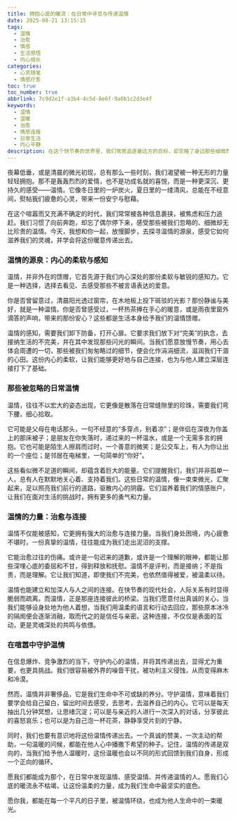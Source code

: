 ```yaml
---
title: 拥抱心底的暖流：在日常中寻觅与传递温情
date: 2025-08-21 13:15:15
tags:
  - 温情
  - 治愈
  - 情感
  - 生活感悟
  - 内心成长
categories:
  - 心灵随笔
  - 情感疗愈
toc: true
toc_number: true
abbrlink: 7c9d2e1f-a3b4-4c5d-8e6f-9a0b1c2d3e4f
keywords:
  - 温情
  - 温暖
  - 治愈
  - 情感连接
  - 日常生活
  - 内心平静
description: 在这个快节奏的世界里，我们常常追逐着远方的目标，却忽略了身边那些细微而珍贵的温情。它们不是轰轰烈烈的事件，而是藏匿在日常点滴中的暖流，是眼神的交汇，是无声的陪伴，是心底最柔软的触动。这篇文章，想与你一同探寻温情的源泉，感受它如何滋养我们的灵魂，并学会将这份暖意传递出去，让生活因温情而更加丰盈与美好。
---
```


夜幕低垂，或是清晨的微光初现，总有那么一些时刻，我们渴望被一种无形的力量轻轻拥抱。那不是轰轰烈烈的爱情，也不是功成名就的喜悦，而是一种更深沉、更持久的感受——温情。它像冬日里的一炉炭火，夏日里的一缕清风，总能在不经意间，熨帖我们疲惫的心灵，带来一份安宁与慰藉。

在这个喧嚣而又充满不确定的时代，我们常常被各种信息裹挟，被焦虑和压力追赶。我们习惯了向前奔跑，却忘了偶尔停下来，感受那些被我们忽略的、细微却无比珍贵的温情。今天，我想和你一起，放慢脚步，去探寻温情的源泉，感受它如何滋养我们的灵魂，并学会将这份暖意传递出去。

### 温情的源泉：内心的柔软与感知

温情，并非外在的馈赠，它首先源于我们内心深处的那份柔软与敏锐的感知力。它是一种选择，选择去看见、去感受那些不被言语表达的爱意。

你是否曾留意过，清晨阳光透过窗帘，在木地板上投下斑驳的光影？那份静谧与美好，就是一种温情。你是否曾感受过，一杯热茶捧在手心的暖意，或是雨夜里窗外滴答的声响，带来的那份安心？这些都是生活本身给予我们的温情馈赠。

温情的感知，需要我们卸下防备，打开心扉。它要求我们放下对“完美”的执念，去接纳生活的不完美，并在其中发现那些闪光的瞬间。当我们愿意放慢节奏，用心去体会周遭的一切，那些被我们匆匆略过的细节，便会化作涓涓细流，滋润我们干涸的心田。这份内心的柔软，让我们能够更好地与自己连接，也为与他人建立深层连接打下了基础。

### 那些被忽略的日常温情

温情，往往不以宏大的姿态出现，它更像是散落在日常缝隙里的珍珠，需要我们弯下腰，细心拾取。

它可能是父母在电话那头，一句不经意的“多穿点，别着凉”；是伴侣在深夜为你盖上的那床被子；是朋友在你失落时，递过来的一杯温水，或是一个无需多言的拥抱。它也可能是陌生人擦肩而过时，一个善意的微笑；是公交车上，有人为你让出的一个座位；是邻居在电梯里，一句简单的“你好”。

这些看似微不足道的瞬间，却蕴含着巨大的能量。它们提醒我们，我们并非孤单一人，总有人在默默地关心着、支持着我们。这些日常的温情，像一束束微光，汇聚起来，足以照亮我们前行的道路，驱散内心的阴霾。它们滋养着我们的情感账户，让我们在面对生活的挑战时，拥有更多的勇气和力量。

### 温情的力量：治愈与连接

温情不仅能被感知，它更拥有强大的治愈与连接力量。当我们身处困境，内心疲惫不堪时，一份真挚的温情，往往能成为我们走出泥沼的支撑。

它能治愈过往的伤痛。或许是一句迟来的道歉，或许是一个理解的眼神，都能让那些深埋心底的委屈和不甘，得到释放和抚慰。温情不是评判，而是接纳；不是指责，而是理解。它让我们知道，即使我们不完美，也依然值得被爱，被温柔以待。

温情也能建立和加深人与人之间的连接。在快节奏的现代社会，人际关系有时显得脆弱而疏离。而温情，正是那座连接彼此的桥梁。当我们愿意付出真诚的关心，当我们能够设身处地为他人着想，当我们用温柔的语言和行动去回应，那些原本冰冷的隔阂便会逐渐消融，取而代之的是信任与亲密。这种连接，不仅仅是表面的互动，更是灵魂深处的共鸣与依偎。

### 在喧嚣中守护温情

在信息爆炸、竞争激烈的当下，守护内心的温情，并将其传递出去，显得尤为重要，也更具挑战。我们很容易被外界的噪音干扰，被功利主义侵蚀，从而变得麻木和冷漠。

然而，温情并非奢侈品，它是我们生命中不可或缺的养分。守护温情，意味着我们要学会给自己留白，留出时间去感受，去思考，去滋养自己的内心。它可以是每天抽出几分钟冥想，让思绪沉淀；可以是与亲近的人进行一次深入的对话，分享彼此的喜怒哀乐；也可以是为自己泡一杯花茶，静静享受片刻的宁静。

同时，我们也要有意识地将这份温情传递出去。一个真诚的赞美，一次主动的帮助，一句温暖的问候，都能在他人心中播撒下希望的种子。记住，温情的传递是双向的，当我们给予他人温暖时，这份温暖也会以不同的形式回馈到我们自身，形成一个正向的循环。

愿我们都能成为那个，在日常中发现温情、感受温情、并传递温情的人。愿我们心底的暖流永不枯竭，让这份温柔的力量，成为我们生命中最坚实的底色。

愿你我，都能在每一个平凡的日子里，被温情环绕，也成为他人生命中的一束暖光。
